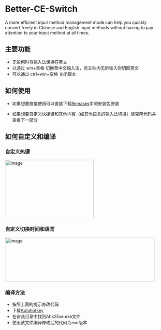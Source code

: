 # Better-CE-Switch
A more efficient input method management mode can help you quickly convert freely in Chinese and English input methods without having to pay attention to your input method at all times.

## 主要功能
- 无论何时将输入法保持在英文
- 以通过 win+空格 切换至中文输入法，若五秒内无新输入则切回英文
- 可以通过 ctrl+win+空格 关闭脚本

## 如何使用
- 如果想要直接使用可以直接下载[Releases](https://github.com/sep-zxy/Better-CE-Switch/releases)中的安装包安装

- 如果想要自定义快捷键和其他内容（如其他语言的输入法切换）请克隆代码并查看下一部分

## 如何自定义和编译

### 自定义热键
<img width="293" height="192" alt="image" src="https://github.com/user-attachments/assets/d84b4c2c-6a66-42a0-bddc-f19b3d311c33" />

### 自定义切换时间和语言
<img width="494" height="146" alt="image" src="https://github.com/user-attachments/assets/e16720d0-2cb7-45c8-9f28-4e02d308020c" />

### 编译方法
- 按照上面的提示修改代码
- 下载[Autohotkey](https://www.autohotkey.com/)
- 在安装目录中找到Ahk2Exe.exe文件
- 使用该文件编译修改后的代码为exe版本
